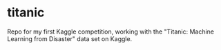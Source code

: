 # titanic
Repo for my first Kaggle competition, working with the "Titanic: Machine Learning from Disaster" data set on  Kaggle. 
